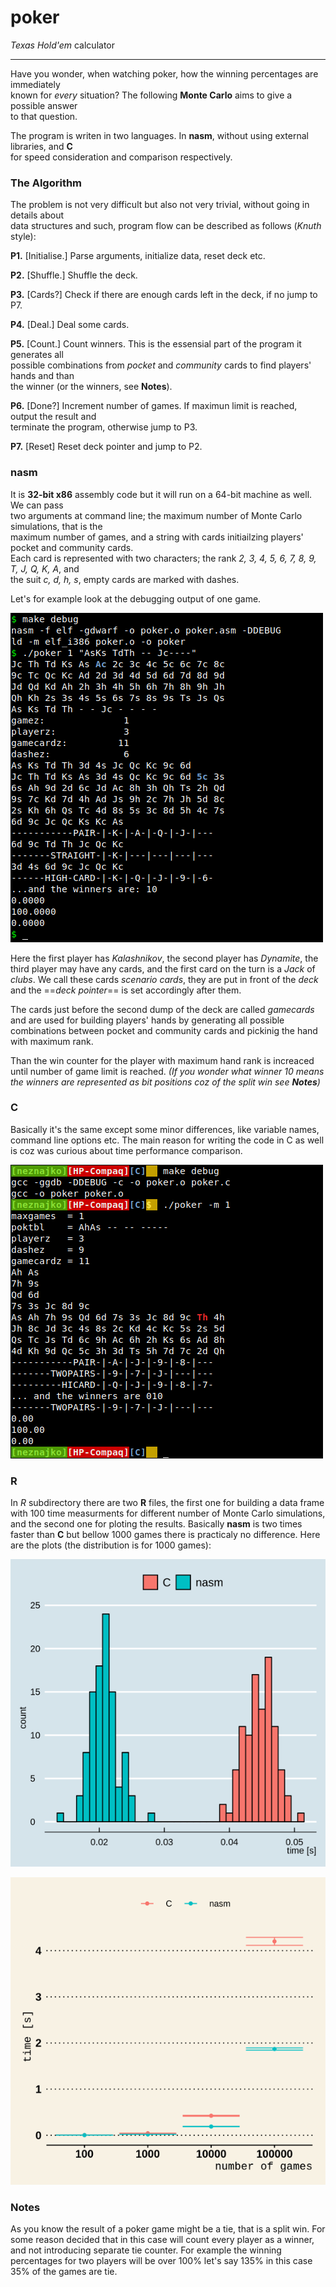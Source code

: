 # poker
*Texas Hold'em* calculator

---
Have you wonder, when watching poker, how the winning percentages are immediately  
known for *every* situation? The following **Monte Carlo** aims to give a possible answer  
to that question.

The program is writen in two languages. In **nasm**, without using external libraries, and **C**  
for speed consideration and comparison respectively.

### The Algorithm
The problem is not very difficult but also not very trivial, without going in details about  
data structures and such, program flow can be described as follows (*Knuth* style):
 
 **P1.** [Initialise.]  Parse arguments, initialize data, reset deck etc.
 
 **P2.** [Shuffle.] Shuffle the deck.
 
 **P3.** [Cards?] Check if there are enough cards left in the deck, if no jump to P7.
 
 **P4.** [Deal.] Deal some cards.
 
 **P5.** [Count.] Count winners. This is the essensial part of the program it generates all  
 possible combinations from *pocket* and *community* cards to find players' hands and than  
 the winner (or the winners, see **Notes**).
 
 **P6.** [Done?] Increment number of games. If maximun limit is reached, output the result and  
 terminate the program, otherwise jump to P3.
 
 **P7.** [Reset] Reset deck pointer and jump to P2.
 
### nasm
It is **32-bit x86** assembly code but it will run on a 64-bit machine as well. We can pass  
two arguments at command line; the maximum number of Monte Carlo simulations, that is the  
maximum number of games, and a string with cards initiailzing players' pocket and community cards.  
Each card is represented with two characters; the rank *2, 3, 4, 5, 6, 7, 8, 9, T, J, Q, K, A*, and  
the suit *c, d, h, s*, empty cards are marked with dashes.

Let's for example look at the debugging output of one game.

![nasm](./img/screenshot_nasm.png)

Here the first player has *Kalashnikov*, the second player has *Dynamite*, the third player may have any cards, and the first card on the turn is a *Jack* of *clubs*. We call these cards *scenario cards*, they are put in front of the *deck* and the ==*deck pointer*== is set accordingly after them.

 The cards just before the second dump of the deck are called *gamecards* and are used for building players' hands by generating all possible combinations between pocket and community cards and pickinig the hand with maximum rank.
 
 Than the win counter for the player with maximum hand rank is increaced until number of game limit is reached. *(If you wonder what winner 10 means the winners are represented as bit positions coz of the split win see **Notes**)*
 
### C
Basically it's the same except some minor differences, like variable names, command line options etc. The main reason for writing the code in C as well is coz was curious about time performance comparison.

![C](./img/screenshot_C.png)

### R
In *R* subdirectory there are two **R** files, the first one for building a data frame with 100 time measurments for different number of Monte Carlo simulations, and the second one for ploting the results. Basically **nasm** is two times faster than **C** but bellow 1000 games there is practicaly no difference. Here are the plots (the distribution is for 1000 games):

![nasm](./img/hist.png)

![nasm](./img/mean.png)

### Notes
As you know the result of a poker game might be a tie, that is a split win. For some reason decided that in this case will count every player as a winner, and not introducing separate tie counter. For example the winning percentages for two players will be over 100% let's say 135% in this case 35% of the games are tie.
